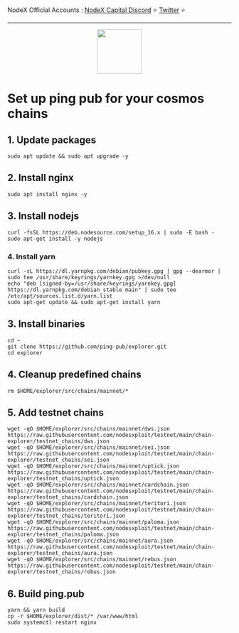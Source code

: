 <span tyle="font-size:14px" align="right">NodeX Official Accounts :
<span style="font-size:14px" align="right">
<a href="https://discord.gg/JqQNcwff2e" target="_blank">NodeX Capital Discord</a></span> ⭐ 
<span style="font-size:14px" align="right">
<a href="https://twitter.com/nodexploit/" target="_blank">Twitter</a></span> ⭐ 
<span style="font-size:14px" align="right">
<hr>

<p align="center">
  <img height="100" height="auto" src="https://ping.pub/logo.svg">
</p>

# Set up ping pub for your cosmos chains

## 1. Update packages
```
sudo apt update && sudo apt upgrade -y
```

## 2. Install nginx
```
sudo apt install nginx -y
```

## 3. Install nodejs
```
curl -fsSL https://deb.nodesource.com/setup_16.x | sudo -E bash -
sudo apt-get install -y nodejs
```

### 4. Install yarn
```
curl -sL https://dl.yarnpkg.com/debian/pubkey.gpg | gpg --dearmor | sudo tee /usr/share/keyrings/yarnkey.gpg >/dev/null
echo "deb [signed-by=/usr/share/keyrings/yarnkey.gpg] https://dl.yarnpkg.com/debian stable main" | sudo tee /etc/apt/sources.list.d/yarn.list
sudo apt-get update && sudo apt-get install yarn
```

## 3. Install binaries
```
cd ~
git clone https://github.com/ping-pub/explorer.git
cd explorer
```

## 4. Cleanup predefined chains
```
rm $HOME/explorer/src/chains/mainnet/*
```

## 5. Add testnet chains
```
wget -qO $HOME/explorer/src/chains/mainnet/dws.json https://raw.githubusercontent.com/nodesxploit/testnet/main/chain-explorer/testnet_chains/dws.json
wget -qO $HOME/explorer/src/chains/mainnet/sei.json https://raw.githubusercontent.com/nodesxploit/testnet/main/chain-explorer/testnet_chains/sei.json
wget -qO $HOME/explorer/src/chains/mainnet/uptick.json https://raw.githubusercontent.com/nodesxploit/testnet/main/chain-explorer/testnet_chains/uptick.json
wget -qO $HOME/explorer/src/chains/mainnet/cardchain.json https://raw.githubusercontent.com/nodesxploit/testnet/main/chain-explorer/testnet_chains/cardchain.json
wget -qO $HOME/explorer/src/chains/mainnet/teritori.json https://raw.githubusercontent.com/nodesxploit/testnet/main/chain-explorer/testnet_chains/teritori.json
wget -qO $HOME/explorer/src/chains/mainnet/paloma.json https://raw.githubusercontent.com/nodesxploit/testnet/main/chain-explorer/testnet_chains/paloma.json
wget -qO $HOME/explorer/src/chains/mainnet/aura.json https://raw.githubusercontent.com/nodesxploit/testnet/main/chain-explorer/testnet_chains/aura.json
wget -qO $HOME/explorer/src/chains/mainnet/rebus.json https://raw.githubusercontent.com/nodesxploit/testnet/main/chain-explorer/testnet_chains/rebus.json
```

## 6. Build ping.pub
```
yarn && yarn build
cp -r $HOME/explorer/dist/* /var/www/html
sudo systemctl restart nginx
```
